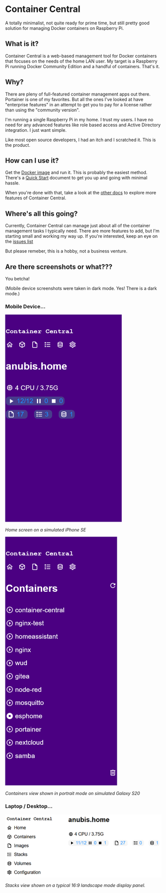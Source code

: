 # Container Central
A totally minimalist, not quite ready for prime time, but still pretty good solution for managing Docker containers on Raspberry Pi.

## What is it?
Container Central is a web-based management tool for Docker containers that focuses on the needs of the home LAN user. My target is a Raspberry Pi running Docker Community Edition and a handful of containers. That's it.

## Why?
There are pleny of full-featured container management apps out there. Portainer is one of my favorites. But all the ones I've looked at have "enterprise features" in an attempt to get you to pay for a license rather than using the "community version".

I'm running a single Raspberry Pi in my home. I trust my users. I have no need for any advanced features like role based access and Active Directory integration. I just want simple.

Like most open source developers, I had an itch and I scratched it. This is the product.

## How can I use it?
Get the [Docker image](https://hub.docker.com/r/davescodemusings/container-central) and run it. This is probably the easiest method. There's a [Quick Start](docs/QuickStart.md) document to get you up and going with minimal hassle.

When you're done with that, take a look at the [other docs](docs/) to explore more features of Container Central.

## Where's all this going?
Currently, Container Central can manage just about all of the container management tasks I typically need. There are more features to add, but I'm starting small and working my way up. If you're interested, keep an eye on the [issues list](https://github.com/DavesCodeMusings/container-central/issues)

But please remeber, this is a hobby, not a business venture.

## Are there screenshots or what???
You betcha!

(Mobile device screenshots were taken in dark mode. Yes! There is a dark mode.)

### Mobile Device...

![image](https://github.com/DavesCodeMusings/container-central/blob/main/docs/screenshots/home-mobile-dark.png)

_Home screen on a simulated iPhone SE_

![image](https://github.com/DavesCodeMusings/container-central/blob/main/docs/screenshots/containers-mobile-dark.png)

_Containers view shown in portrait mode on simulated Galaxy S20_

### Laptop / Desktop...

![image](https://github.com/DavesCodeMusings/container-central/blob/main/docs/screenshots/home.png)

_Stacks view shown on a typical 16:9 landscape mode display panel._
